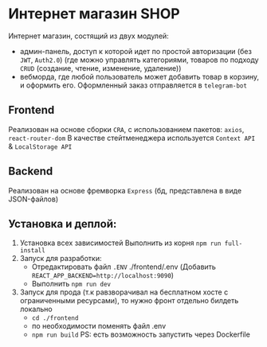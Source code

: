 # Интернет магазин SHOP
Интернет магазин, состящий из двух модулей: 
- админ-панель, доступ к которой идет по простой авторизации (без `JWT`, `Auth2.0`)
  (где можно управлять категориями, товаров по подходу `CRUD` (создание, чтение, изменение, удаление)) 
- вебморда, где любой пользователь может добавить товар в корзину, и оформить его. Оформленный заказ отправляется в `telegram-bot`

## Frontend
Реализован на основе сборки `CRA`, с использованием пакетов: `axios`, `react-router-dom`
В качестве стейтменеджера используется `Context API` & `LocalStorage API`

## Backend
Реализован на основе фремворка `Express` (бд, представлена в виде JSON-файлов)

## Установка и деплой:
1. Установка всех зависимостей
Выполнить из корня `npm run full-install`
2. Запуск для разработки:
    - Отредактировать файл `.ENV` ./frontend/.env (Добавить `REACT_APP_BACKEND=http://localhost:9090`)
    - Выполнить `npm run dev`
3. Запуск для прода (т.к равзворачивал на бесплатном хосте с ограниченными ресурсами), то нужно фронт отдельно билдеть локально
    - `cd ./frontend`
    - по необходимости поменять файл .env
    - `npm run build`
PS: есть возможность запустить через Dockerfile